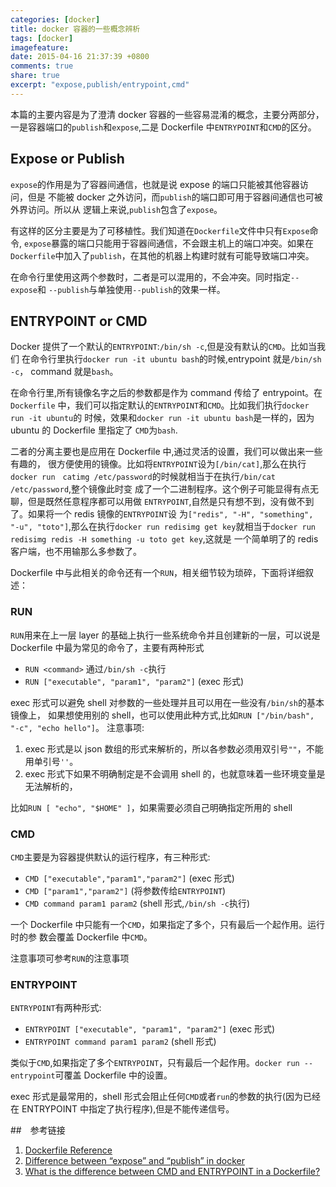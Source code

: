 ```yaml
---
categories: [docker]
title: docker 容器的一些概念辨析
tags: [docker]
imagefeature:
date: 2015-04-16 21:37:39 +0800
comments: true
share: true
excerpt: "expose,publish/entrypoint,cmd"
---
```


本篇的主要内容是为了澄清 docker 容器的一些容易混淆的概念，主要分两部分，
一是容器端口的`publish`和`expose`,二是 Dockerfile 中`ENTRYPOINT`和`CMD`的区分。

<!--more-->

## Expose or Publish
`expose`的作用是为了容器间通信，也就是说 expose 的端口只能被其他容器访问，但是
不能被 docker 之外访问，而`publish`的端口即可用于容器间通信也可被外界访问。所以从
逻辑上来说,`publish`包含了`expose`。

有这样的区分主要是为了可移植性。我们知道在`Dockerfile`文件中只有`Expose`命令,
`expose`暴露的端口只能用于容器间通信，不会跟主机上的端口冲突。如果在
`Dockerfile`中加入了`publish`，在其他的机器上构建时就有可能导致端口冲突。

在命令行里使用这两个参数时，二者是可以混用的，不会冲突。同时指定`--expose`和
`--publish`与单独使用`--publish`的效果一样。

## ENTRYPOINT or CMD

Docker 提供了一个默认的`ENTRYPOINT`:`/bin/sh -c`,但是没有默认的`CMD`。比如当我们
在命令行里执行`docker run -it ubuntu bash`的时候,entrypoint 就是`/bin/sh -c`，
command 就是`bash`。

在命令行里,所有镜像名字之后的参数都是作为 command 传给了 entrypoint。在`Dockerfile`
中，我们可以指定默认的`ENTRYPOINT`和`CMD`。比如我们执行`docker run -it ubuntu`的
时候，效果和`docker run -it ubuntu bash`是一样的，因为 ubuntu 的 Dockerfile 里指定了
`CMD`为`bash`.

二者的分离主要也是应用在 Dockerfile 中,通过灵活的设置，我们可以做出来一些有趣的，
很方便使用的镜像。比如将`ENTRYPOINT`设为`[/bin/cat]`,那么在执行`docker run　catimg /etc/password`的时候就相当于在执行`/bin/cat /etc/password`,整个镜像此时变
成了一个二进制程序。这个例子可能显得有点无聊，但是既然任意程序都可以用做
`ENTRYPOINT`,自然是只有想不到，没有做不到了。如果将一个 redis 镜像的`ENTRYPOINT`设
为`["redis", "-H", "something", "-u", "toto"]`,那么在执行`docker run redisimg
get key`就相当于`docker run redisimg redis -H something -u toto get key`,这就是
一个简单明了的 redis 客户端，也不用输那么多参数了。

Dockerfile 中与此相关的命令还有一个`RUN`，相关细节较为琐碎，下面将详细叙述：

### RUN
`RUN`用来在上一层 layer 的基础上执行一些系统命令并且创建新的一层，可以说是
Dockerfile 中最为常见的命令了，主要有两种形式

- `RUN <command>` 通过`/bin/sh -c`执行
- `RUN ["executable", "param1", "param2"]` (exec 形式)

exec 形式可以避免 shell 对参数的一些处理并且可以用在一些没有`/bin/sh`的基本镜像上，
如果想使用别的 shell，也可以使用此种方式,比如`RUN ["/bin/bash", "-c", "echo hello"]`。
注意事项:

1. exec 形式是以 json 数组的形式来解析的，所以各参数必须用双引号`""`，不能用单引号`''`。
2. exec 形式下如果不明确制定是不会调用 shell 的，也就意味着一些环境变量是无法解析的，

比如`RUN [ "echo", "$HOME" ]`，如果需要必须自己明确指定所用的 shell


### CMD
`CMD`主要是为容器提供默认的运行程序，有三种形式:

- `CMD ["executable","param1","param2"]` (exec 形式)
- `CMD ["param1","param2"]` (将参数传给`ENTRYPOINT`)
- `CMD command param1 param2` (shell 形式,`/bin/sh -c`执行)

一个 Dockerfile 中只能有一个`CMD`，如果指定了多个，只有最后一个起作用。运行时的参
数会覆盖 Dockerfile 中`CMD`。

注意事项可参考`RUN`的注意事项


### ENTRYPOINT

`ENTRYPOINT`有两种形式:

- `ENTRYPOINT ["executable", "param1", "param2"]` (exec 形式)
- `ENTRYPOINT command param1 param2` (shell 形式)

类似于`CMD`,如果指定了多个`ENTRYPOINT`，只有最后一个起作用。`docker run --entrypoint`可覆盖 Dockerfile 中的设置。

exec 形式是最常用的，shell 形式会阻止任何`CMD`或者`run`的参数的执行(因为已经在
ENTRYPOINT 中指定了执行程序),但是不能传递信号。


##　参考链接
1. [Dockerfile Reference](http://docs.docker.com/reference/builder/#entrypoint)
2. [Difference between “expose” and “publish” in docker](http://stackoverflow.com/questions/22111060/difference-between-expose-and-publish-in-docker) 
3. [What is the difference between CMD and ENTRYPOINT in a Dockerfile?](http://stackoverflow.com/questions/21553353/what-is-the-difference-between-cmd-and-entrypoint-in-a-dockerfile)

